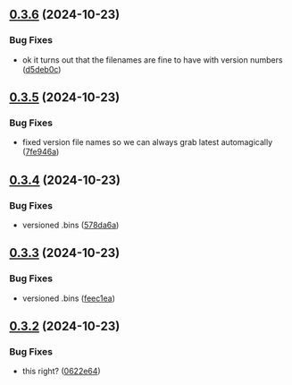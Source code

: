 ## [0.3.6](https://github.com/olipayne/Arduino-Morse-Radio/compare/v0.3.5...v0.3.6) (2024-10-23)


### Bug Fixes

* ok it turns out that the filenames are fine to have with version numbers ([d5deb0c](https://github.com/olipayne/Arduino-Morse-Radio/commit/d5deb0c8777dd2567fc63ca21c49e2908a9bdb5c))



## [0.3.5](https://github.com/olipayne/Arduino-Morse-Radio/compare/v0.3.4...v0.3.5) (2024-10-23)


### Bug Fixes

* fixed version file names so we can always grab latest automagically ([7fe946a](https://github.com/olipayne/Arduino-Morse-Radio/commit/7fe946afc6fe953f2e9ac05ac6278935b4282a8e))



## [0.3.4](https://github.com/olipayne/Arduino-Morse-Radio/compare/v0.3.3...v0.3.4) (2024-10-23)


### Bug Fixes

* versioned .bins ([578da6a](https://github.com/olipayne/Arduino-Morse-Radio/commit/578da6a2f4568b4e8704813ea39a0c14e3e1d833))



## [0.3.3](https://github.com/olipayne/Arduino-Morse-Radio/compare/v0.3.2...v0.3.3) (2024-10-23)


### Bug Fixes

* versioned .bins ([feec1ea](https://github.com/olipayne/Arduino-Morse-Radio/commit/feec1ea1195abd49b06c332e52b1f6fd4f0fc2a9))



## [0.3.2](https://github.com/olipayne/Arduino-Morse-Radio/compare/v0.3.1...v0.3.2) (2024-10-23)


### Bug Fixes

* this right? ([0622e64](https://github.com/olipayne/Arduino-Morse-Radio/commit/0622e64392dcce7a5e4f41c3d5fe3654b045d030))



